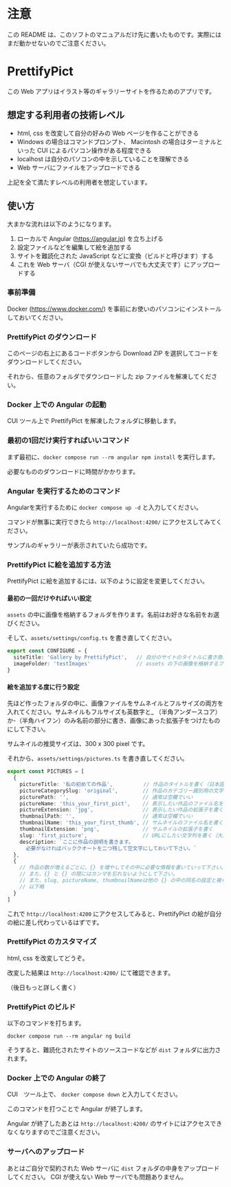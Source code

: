 # 注意

この README は、このソフトのマニュアルだけ先に書いたものです。実際にはまだ動かせないのでご注意ください。

# PrettifyPict

この Web アプリはイラスト等のギャラリーサイトを作るためのアプリです。

## 想定する利用者の技術レベル

- html, css を改変して自分の好みの Web ページを作ることができる
- Windows の場合はコマンドプロンプト、 Macintosh の場合はターミナルといった CUI によるパソコン操作がある程度できる
- localhost は自分のパソコンの中を示していることを理解できる
- Web サーバにファイルをアップロードできる

上記を全て満たすレベルの利用者を想定しています。

## 使い方

大まかな流れは以下のようになります。

1. ローカルで Angular (https://angular.jp) を立ち上げる
2. 設定ファイルなどを編集して絵を追加する
3. サイトを難読化された JavaScript などに変換（ビルドと呼びます）する
4. これを Web サーバ（CGI が使えないサーバでも大丈夫です）にアップロードする

### 事前準備

Docker (https://www.docker.com/) を事前にお使いのパソコンにインストールしておいてください。

### PrettifyPict のダウンロード

このページの右上にあるコードボタンから Download ZIP を選択してコードをダウンロードしてください。

それから、任意のフォルダでダウンロードした zip ファイルを解凍してください。

### Docker 上での Angular の起動

CUI ツール上で PrettifyPict を解凍したフォルダに移動します。

### 最初の1回だけ実行すればいいコマンド

まず最初に、`docker compose run --rm angular npm install` を実行します。

必要なもののダウンロードに時間がかかります。

### Angular を実行するためのコマンド

Angularを実行するために `docker compose up -d` と入力してください。

コマンドが無事に実行できたら `http://localhost:4200/` にアクセスしてみてください。

サンプルのギャラリーが表示されていたら成功です。

### PrettifyPict に絵を追加する方法

PrettifyPict に絵を追加するには、以下のように設定を変更してください。

#### 最初の一回だけやればいい設定

`assets` の中に画像を格納するフォルダを作ります。名前はお好きな名前をお選びください。

そして、`assets/settings/config.ts` を書き直してください。

```ts
export const CONFIGURE = {
  siteTitle: 'Gallery by PrettifyPict',   // 自分のサイトのタイトルに書き換える
  imageFolder: 'testImages'               // assets の下の画像を格納するフォルダの名前にする
}
```

#### 絵を追加する度に行う設定

先ほど作ったフォルダの中に、画像ファイルをサムネイルとフルサイズの両方を入れてください。サムネイルもフルサイズも英数字と_ （半角アンダースコア）か-（半角ハイフン）のみ名前の部分に書き、画像にあった拡張子をつけたものにして下さい。

サムネイルの推奨サイズは、300 x 300 pixel です。

それから、`assets/settings/pictures.ts` を書き直してください。

```ts
export const PICTURES = [
  {
    pictureTitle: '私の初めての作品',          // 作品のタイトルを書く（日本語可）
    pictureCategorySlug: 'original',        // 作品のカテゴリー識別用の文字列（大文字不可）
    picturePath: '',                        // 通常は空欄でいい
    pictureName: 'this_your_first_pict',    // 表示したい作品のファイル名を書く
    pictureExtension: 'jpg',                // 表示したい作品の拡張子を書く
    thumbnailPath: '',                      // 通常は空欄でいい
    thumbnailName: 'this_your_first_thumb', // サムネイルのファイル名を書く
    thumbnailExtension: 'png',              // サムネイルの拡張子を書く
    slug: 'first_picture',                  // URLにしたい文字列を書く（大文字不可）
    description: `ここに作品の説明を書きます。
      必要がなければバッククオートを二つ残して空文字にしておいて下さい。`
  },
  {
    // 作品の数が増えるごとに、{} を増やしてその中に必要な情報を書いていって下さい。
    // また、{} と {} の間にはカンマを忘れないようにして下さい。
    // また、slug, pictureName, thumbnailNameは他の {} の中の同名の設定と被らないようにして下さい。
    // 以下略
  }
]
```

これで `http://localhost:4200` にアクセスしてみると、PrettifyPict の絵が自分の絵に差し代わっているはずです。

### PrettifyPict のカスタマイズ

html, css を改変してどうぞ。

改変した結果は `http://localhost:4200/` にて確認できます。

（後日もっと詳しく書く）

### PrettifyPict のビルド

以下のコマンドを打ちます。

`docker compose run --rm angular ng build`

そうすると、難読化されたサイトのソースコードなどが `dist` フォルダに出力されます。

### Docker 上での Angular の終了

CUI　ツール上で、 `docker compose down` と入力してください。

このコマンドを打つことで Angular が終了します。

Angular が終了したあとは `http://localhost:4200/` のサイトにはアクセスできなくなりますのでご注意ください。

### サーバへのアップロード

あとはご自分で契約された Web サーバに `dist` フォルダの中身をアップロードしてください。
CGI が使えない Web サーバでも問題ありません。
